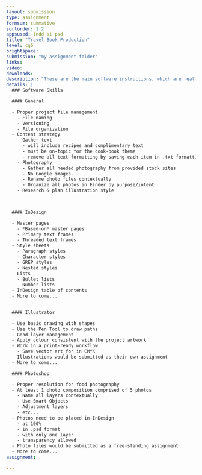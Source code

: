 ```yaml
---
layout: submission
type: assignment
formsum: summative
sortorder: 1.2
appsused: indd ai psd
title: "Travel Book Production"
level: cg6
brightspace: 
submission: "my-assignment-folder"
links:
video: 
downloads: 
description: "These are the main software instructions, which are really the bulk of the assessed skills."
details: |
  ### Software Skills

  #### General

  - Proper project file management
    - File naming
    - Versioning
    - File organization
  - Content strategy
    - Gather text
      - will include recipes and complimentary text
      - must be on-topic for the cook-book theme
      - remove all text formatting by saving each item in .txt formatting
    - Photography
      - Gather all needed photography from provided stock sites
      - No Google images...
      - Rename photo files contextually
      - Organize all photos in Finder by purpose/intent
    - Research & plan illustration style

    

  #### InDesign

  - Master pages
    - *Based-on* master pages
    - Primary text frames
    - Threaded text frames
  - Style sheets
    - Paragraph styles
    - Character styles
    - GREP styles
    - Nested styles
  - Lists
    - Bullet lists
    - Number lists
  - InDesign table of contents
  - More to come...
    

  #### Illustrator

  - Use basic drawing with shapes
  - Use the Pen Tool to draw paths
  - Good layer management
  - Apply colour consistent with the project artwork
  - Work in a print-ready workflow
    - Save vector art for in CMYK
  - Illustrations would be submitted as their own assignment
  - More to come...

  #### Photoshop

  - Proper resolution for food photography
  - At least 1 photo composition comprised of 5 photos
    - Name all layers contextually
    - Use Smart Objects
    - Adjustment layers
    - etc...
  - Photos need to be placed in InDesign
    - at 100%
    - in .psd format
    - with only one layer
    - transparency allowed
  - Photo files would be submitted as a free-standing assignment
  - More to come...
assignment: |
  
---
```

